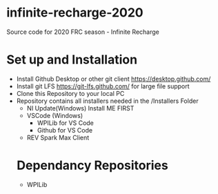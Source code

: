 # infinite-recharge-2020
Source code for 2020 FRC season - Infinite Recharge
# Set up and Installation
- Install Github Desktop or other git client https://desktop.github.com/
- Install git LFS https://git-lfs.github.com/ for large file support
- Clone this Repository to your local PC
- Repository contains all installers needed in the /Installers Folder
  - NI Update(Windows) Install ME FIRST
  - VSCode (Windows)
    - WPILib for VS Code 
    - Github for VS Code
  - REV Spark Max Client
  # Dependancy Repositories 
  - WPILib

